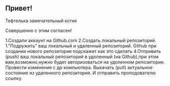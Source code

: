 ## Привет!

Тефтелька замечательный котик

Совершенно с этим согласен!

1.Создали аккаунт на Github.com
2.Создать локальный репозиторий.
1."Подружить" ваш локальный и удаленный репозиторий. Github при создании нового репозитория подскажет как это сделать 
4.Отпривить (push) ваш локальный репозиторий в удоленный (на Github),при этом вам,возможно,нужно будет авторизоваться на удоленном репозитории.
Провести изменения с др компьютера.
Выкачать (pull) актуальное состояние из удаленного репозитория.
И отправить проподователю ссылку.
